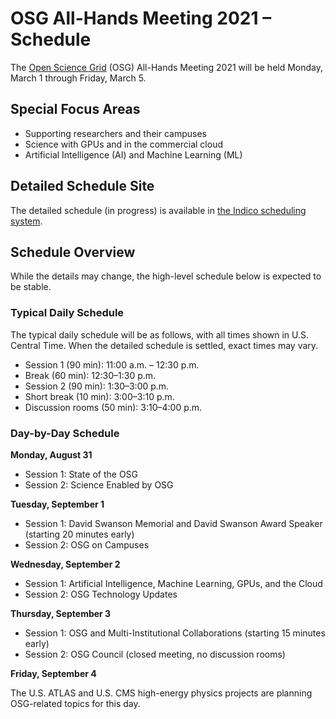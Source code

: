 # OSG All-Hands Meeting 2021 &ndash; Schedule

The [Open Science Grid](https://www.opensciencegrid.org) (OSG) All-Hands Meeting
2021 will be held Monday, March 1 through Friday,
March 5.

## Special Focus Areas

* Supporting researchers and their campuses
* Science with GPUs and in the commercial cloud
* Artificial Intelligence (AI) and Machine Learning (ML)

## Detailed Schedule Site

The detailed schedule (in progress) is available in
[the Indico scheduling system](https://indico.fnal.gov/event/22127/timetable/).

## Schedule Overview

While the details may change, the high-level schedule below is expected to be
stable.

### Typical Daily Schedule

The typical daily schedule will be as follows, with all times shown in
U.S. Central Time.  When the detailed schedule is settled, exact times may vary.

*   Session 1 (90 min): 11:00 a.m. &ndash; 12:30 p.m.
*   Break (60 min): 12:30&ndash;1:30 p.m.
*   Session 2 (90 min): 1:30&ndash;3:00 p.m.
*   Short break (10 min): 3:00&ndash;3:10 p.m.
*   Discussion rooms (50 min): 3:10&ndash;4:00 p.m.

### Day-by-Day Schedule

**Monday, August 31**

*   Session 1: State of the OSG
*   Session 2: Science Enabled by OSG

**Tuesday, September 1**

*   Session 1: David Swanson Memorial and David Swanson Award Speaker (starting 20 minutes early)
*   Session 2: OSG on Campuses

**Wednesday, September 2**

*   Session 1: Artificial Intelligence, Machine Learning, GPUs, and the Cloud
*   Session 2: OSG Technology Updates

**Thursday, September 3**

*   Session 1: OSG and Multi-Institutional Collaborations (starting 15 minutes early)
*   Session 2: OSG Council (closed meeting, no discussion rooms)

**Friday, September 4**

The U.S. ATLAS and U.S. CMS high-energy physics projects are planning
OSG-related topics for this day.
